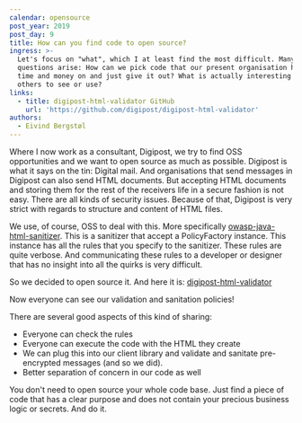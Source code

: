 ```yaml
---
calendar: opensource
post_year: 2019
post_day: 9
title: How can you find code to open source?
ingress: >-
  Let's focus on "what", which I at least find the most difficult. Many
  questions arise: How can we pick code that our present organisation has spent
  time and money on and just give it out? What is actually interesting for
  others to see or use?
links:
  - title: digipost-html-validator GitHub
    url: 'https://github.com/digipost/digipost-html-validator'
authors:
  - Eivind Bergstøl
---
```


Where I now work as a consultant, Digipost, we try to find OSS opportunities and we want to open source as much as possible. Digipost is what it says on the tin: Digital mail. And organisations that send messages in Digipost can also send HTML documents. But accepting HTML documents and storing them for the rest of the receivers life in a secure fashion is not easy. There are all kinds of security issues. Because of that, Digipost is very strict with regards to structure and content of HTML files.

We use, of course, OSS to deal with this. More specifically [owasp-java-html-sanitizer](https://www.owasp.org/index.php/OWASP_Java_HTML_Sanitizer_Project). This is a sanitizer that accept a PolicyFactory instance. This instance has all the rules that you specify to the sanitizer. These rules are quite verbose. And communicating these rules to a developer or designer that has no insight into all the quirks is very difficult. 

So we decided to open source it. And here it is:
[digipost-html-validator](https://github.com/digipost/digipost-html-validator)

Now everyone can see our validation and sanitation policies! 

There are several good aspects of this kind of sharing:
* Everyone can check the rules
* Everyone can execute the code with the HTML they create
* We can plug this into our client library and validate and sanitate pre-encrypted messages (and so we did).
* Better separation of concern in our code as well

You don't need to open source your whole code base. Just find a piece of code that has a clear purpose and does not contain your precious business logic or secrets. And do it.
